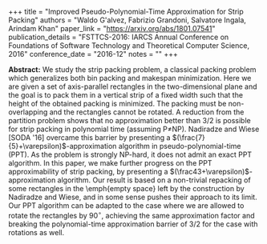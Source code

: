 +++
title = "Improved Pseudo-Polynomial-Time Approximation for Strip Packing"
authors = "Waldo G\'alvez, Fabrizio Grandoni, Salvatore Ingala, Arindam Khan"
paper_link = "https://arxiv.org/abs/1801.07541"
publication_details = "FSTTCS-2016: IARCS Annual Conference on Foundations of Software Technology and Theoretical Computer Science, 2016"
conference_date = "2016-12"
notes = ""
+++

<b>Abstract:</b>
We study the strip packing problem, a classical packing problem which generalizes both bin packing and makespan minimization. Here we are given a set of axis-parallel rectangles in the two-dimensional plane and the goal is to pack them in a vertical strip of a fixed width such that the height of the obtained packing is minimized. The packing must be non-overlapping and the rectangles cannot be rotated. A reduction from the partition problem shows that no approximation better than $3/2$ is possible for strip packing in polynomial time (assuming P$\neq$NP). Nadiradze and Wiese [SODA '16] overcame this barrier by presenting a $(\frac{7}{5}+\varepsilon)$-approximation algorithm in pseudo-polynomial-time (PPT). As the problem is strongly NP-hard, it does not admit an exact PPT algorithm. In this paper, we make further progress on the PPT approximability of strip packing, by presenting a $(\frac43+\varepsilon)$-approximation algorithm. Our result is based on a non-trivial repacking of some rectangles in the \emph{empty space} left by the construction by Nadiradze and Wiese, and in some sense pushes their approach to its limit. Our PPT algorithm can be adapted to the case where we are allowed to rotate the rectangles by $90^\circ$, achieving the same approximation factor and breaking the polynomial-time approximation barrier of $3/2$ for the case with rotations as well. 

